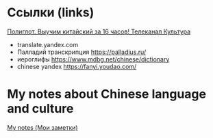 # Сcылки (links)
[Полиглот. Выучим китайский за 16 часов! Телеканал Культура](https://www.youtube.com/watch?v=R8Db4QSQz08&list=PLCJ2V8XPyYORnnaYg11SyJCwrOvQeSJu8)
- translate.yandex.com
- Палладий транскрипция https://palladius.ru/
- иероглифы https://www.mdbg.net/chinese/dictionary
- chinese yandex https://fanyi.youdao.com/



# My notes about Chinese language and culture
[My notes (Мои заметки)](https://anoncheg1.github.io/awesome-chinese/)

 
